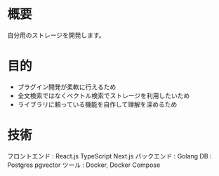 # 概要
自分用のストレージを開発します。

# 目的
- プラグイン開発が柔軟に行えるため
- 全文検索ではなくベクトル検索でストレージを利用したいため
- ライブラリに頼っている機能を自作して理解を深めるため

# 技術
フロントエンド : React.js TypeScript Next.js
バックエンド   : Golang
DB             : Postgres pgvector
ツール         : Docker, Docker Compose
